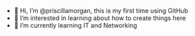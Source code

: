 - 👋 Hi, I’m @priscillamorgan, this is my first time using GitHub
- 👀 I’m interested in learning about how to create things here
- 🌱 I’m currently learning IT and Networking
